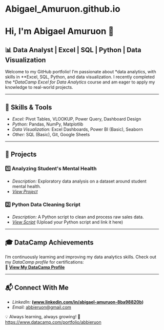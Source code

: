 # Abigael_Amuruon.github.io
# Hi, I'm Abigael Amuruon 👋

## 📊 Data Analyst | Excel | SQL | Python | Data Visualization

Welcome to my GitHub portfolio! I'm passionate about *data analytics, with skills in **Excel, SQL, Python, and data visualization. I recently completed the **DataCamp Excel for Data Analytics* course and am eager to apply my knowledge to real-world projects.

---

## 🚀 Skills & Tools
- *Excel:* Pivot Tables, VLOOKUP, Power Query, Dashboard Design
- *Python:* Pandas, NumPy, Matplotlib
- *Data Visualization:* Excel Dashboards, Power BI (Basic), Seaborn
- *Other:* SQL (Basic), Git, Google Sheets

---

## 📂 Projects
### 1️⃣ Analyzing Student's Mental Health
- *Description:* Exploratory data analysis on a dataset around student mental health.
- *[View Project](#)* 

### 2️⃣ Python Data Cleaning Script
- *Description:* A Python script to clean and process raw sales data.
- *[View Script](#)* (Upload your Python script and link it here)

---

## 🎓 DataCamp Achievements
I’m continuously learning and improving my data analytics skills. Check out my *DataCamp profile* for certifications:  
🔗 **[View My DataCamp Profile](https://www.datacamp.com/profile/abbieruon)**

---

## 📬 Connect With Me
- *LinkedIn:* **(www.linkedin.com/in/abigael-amuruon-8ba98820b)**
- *Email:* abbieruon@gmail.com 

💡 Always learning, always growing! 🚀
https://www.datacamp.com/portfolio/abbieruon

